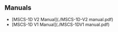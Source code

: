 ## Manuals
- [MSCS-1D V2 Manual](./MSCS-1D-V2 manual.pdf)  
- [MSCS-1D V1 Manual](./MSCS-1DV1 manual.pdf)
